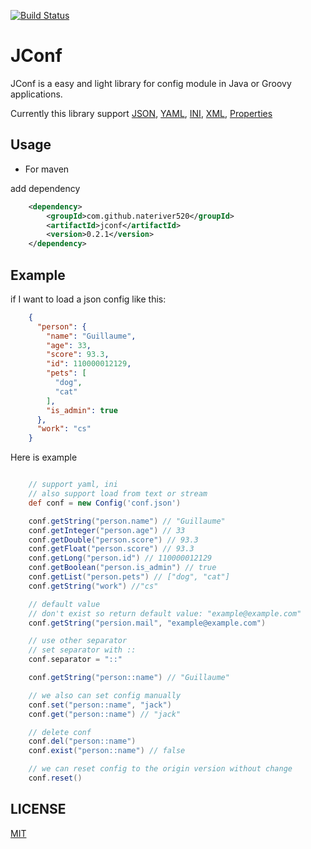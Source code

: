 [![Build Status](https://travis-ci.org/nateriver520/jconf.svg?branch=master)](https://travis-ci.org/nateriver520/jconf)

JConf
===============

JConf is a easy and light library for config module in Java or Groovy applications.

Currently this library support [JSON](http://en.wikipedia.org/wiki/JSON), [YAML](http://en.wikipedia.org/wiki/YAML), [INI](https://en.wikipedia.org/wiki/INI_file), [XML](https://en.wikipedia.org/wiki/XML), [Properties](http://en.wikipedia.org/wiki/.properties)

Usage
----------------
- For maven

add dependency

```xml
    <dependency>
        <groupId>com.github.nateriver520</groupId>
        <artifactId>jconf</artifactId>
        <version>0.2.1</version>
    </dependency>
```


Example
---------------

if I want to load a json config like this:

```json
    {
      "person": {
        "name": "Guillaume",
        "age": 33,
        "score": 93.3,
        "id": 110000012129,
        "pets": [
          "dog",
          "cat"
        ],
        "is_admin": true
      },
      "work": "cs"
    }
```

Here is example

```groovy

    // support yaml, ini
    // also support load from text or stream
    def conf = new Config('conf.json')

    conf.getString("person.name") // "Guillaume"
    conf.getInteger("person.age") // 33
    conf.getDouble("person.score") // 93.3
    conf.getFloat("person.score") // 93.3
    conf.getLong("person.id") // 110000012129
    conf.getBoolean("person.is_admin") // true
    conf.getList("person.pets") // ["dog", "cat"]
    conf.getString("work") //"cs"

    // default value
    // don't exist so return default value: "example@example.com"
    conf.getString("persion.mail", "example@example.com")

    // use other separator
    // set separator with ::
    conf.separator = "::"

    conf.getString("person::name") // "Guillaume"

    // we also can set config manually
    conf.set("person::name", "jack")
    conf.get("person::name") // "jack"

    // delete conf
    conf.del("person::name")
    conf.exist("person::name") // false

    // we can reset config to the origin version without change
    conf.reset()

```


LICENSE
-------------
[MIT](LICENSE)
